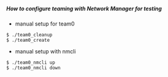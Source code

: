 ##### How to configure teaming with Network Manager for testing 

* manual setup for team0
```
$ ./team0_cleanup
$ ./team0_create
```
* manual setup with nmcli
```
$ ./team0_nmcli up
$ ./team0_nmcli down
```
